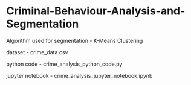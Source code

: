 # Criminal-Behaviour-Analysis-and-Segmentation

Algorithm used for segmentation - K-Means Clustering

dataset - crime_data.csv

python code - crime_analysis_python_code.py

jupyter notebook - crime_analysis_jupyter_notebook.ipynb
